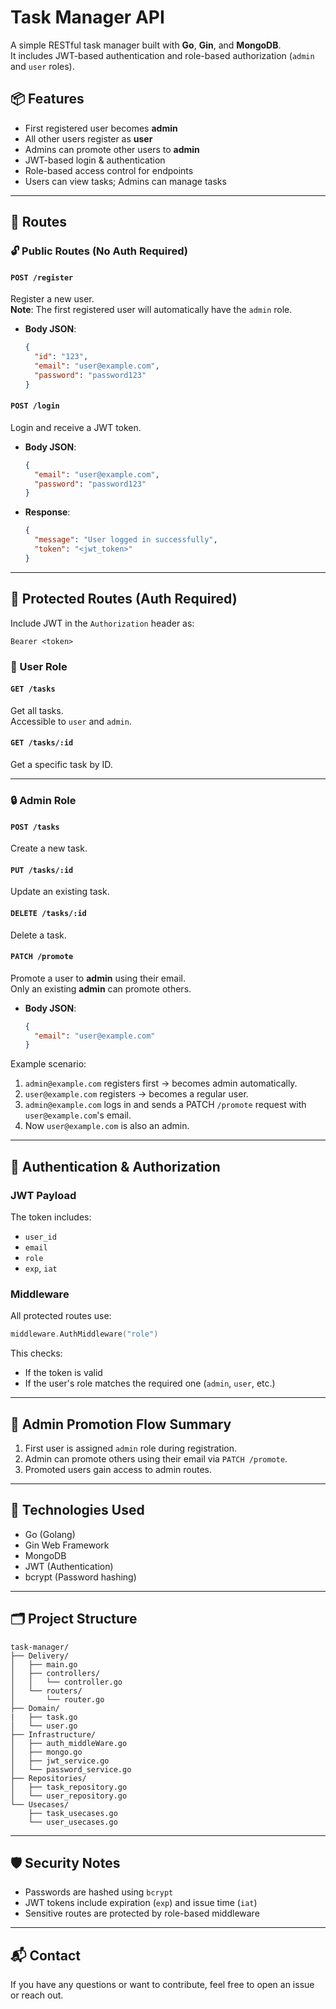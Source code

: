 # Task Manager API

A simple RESTful task manager built with **Go**, **Gin**, and **MongoDB**.  
It includes JWT-based authentication and role-based authorization (`admin` and `user` roles).

## 📦 Features

- First registered user becomes **admin**
- All other users register as **user**
- Admins can promote other users to **admin**
- JWT-based login & authentication
- Role-based access control for endpoints
- Users can view tasks; Admins can manage tasks

---

## 📁 Routes

### 🔓 Public Routes (No Auth Required)

#### `POST /register`

Register a new user.  
**Note**: The first registered user will automatically have the `admin` role.

- **Body JSON**:
  ```json
  {
    "id": "123",
    "email": "user@example.com",
    "password": "password123"
  }
  ```

#### `POST /login`

Login and receive a JWT token.

- **Body JSON**:

  ```json
  {
    "email": "user@example.com",
    "password": "password123"
  }
  ```

- **Response**:
  ```json
  {
    "message": "User logged in successfully",
    "token": "<jwt_token>"
  }
  ```

---

## 🔐 Protected Routes (Auth Required)

Include JWT in the `Authorization` header as:

```
Bearer <token>
```

### 🧑 User Role

#### `GET /tasks`

Get all tasks.  
Accessible to `user` and `admin`.

#### `GET /tasks/:id`

Get a specific task by ID.

---

### 🔒 Admin Role

#### `POST /tasks`

Create a new task.

#### `PUT /tasks/:id`

Update an existing task.

#### `DELETE /tasks/:id`

Delete a task.

#### `PATCH /promote`

Promote a user to **admin** using their email.  
Only an existing **admin** can promote others.

- **Body JSON**:
  ```json
  {
    "email": "user@example.com"
  }
  ```

Example scenario:

1. `admin@example.com` registers first → becomes admin automatically.
2. `user@example.com` registers → becomes a regular user.
3. `admin@example.com` logs in and sends a PATCH `/promote` request with `user@example.com`'s email.
4. Now `user@example.com` is also an admin.

---

## 🔑 Authentication & Authorization

### JWT Payload

The token includes:

- `user_id`
- `email`
- `role`
- `exp`, `iat`

### Middleware

All protected routes use:

```go
middleware.AuthMiddleware("role")
```

This checks:

- If the token is valid
- If the user's role matches the required one (`admin`, `user`, etc.)

---

## 🧪 Admin Promotion Flow Summary

1. First user is assigned `admin` role during registration.
2. Admin can promote others using their email via `PATCH /promote`.
3. Promoted users gain access to admin routes.

---

## 📌 Technologies Used

- Go (Golang)
- Gin Web Framework
- MongoDB
- JWT (Authentication)
- bcrypt (Password hashing)

---

## 🗂 Project Structure

```
task-manager/
├── Delivery/
│   ├── main.go
│   ├── controllers/
│   │   └── controller.go
│   └── routers/
│       └── router.go
├── Domain/
|   ├── task.go
│   └── user.go
├── Infrastructure/
│   ├── auth_middleWare.go
│   ├── mongo.go
│   ├── jwt_service.go
│   └── password_service.go
├── Repositories/
│   ├── task_repository.go
│   └── user_repository.go
└── Usecases/
    ├── task_usecases.go
    └── user_usecases.go
```

---

## 🛡️ Security Notes

- Passwords are hashed using `bcrypt`
- JWT tokens include expiration (`exp`) and issue time (`iat`)
- Sensitive routes are protected by role-based middleware

---

## 📬 Contact

If you have any questions or want to contribute, feel free to open an issue or reach out.
